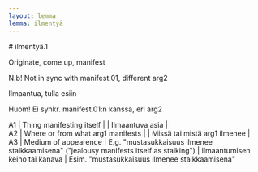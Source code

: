 ```yaml
---
layout: lemma
lemma: ilmentyä
---
```


<div class="sense">
# <span class="sensename">ilmentyä.1</span>

<span class="description">Originate, come up, manifest</span>

N.b! Not in sync with manifest.01, different arg2

<span class="description">Ilmaantua, tulla esiin</span>

Huom! Ei synkr. manifest.01:n kanssa, eri arg2

A1 | Thing manifesting itself |   | Ilmaantuva asia |  
A2 | Where or from what arg1 manifests |   | Missä tai mistä arg1 ilmenee |  
A3 | Medium of appearence | E.g. "mustasukkaisuus ilmenee stalkkaamisena" ("jealousy manifests itself as stalking") | Ilmaantumisen keino tai kanava | Esim. "mustasukkaisuus ilmenee stalkkaamisena"

</div>

